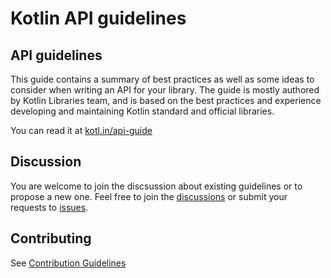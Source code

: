 # Kotlin API guidelines

## API guidelines

This guide contains a summary of best practices as well as some ideas to consider when writing an API for your library.
The guide is mostly authored by Kotlin Libraries team, and is based on the best practices 
and experience developing and maintaining Kotlin standard and official libraries.

You can read it at [kotl.in/api-guide](https://kotl.in/api-guide)

## Discussion

You are welcome to join the discsussion about existing guidelines
or to propose a new one. Feel free to join the [discussions](https://github.com/Kotlin/api-guidelines) or
submit your requests to [issues](https://github.com/Kotlin/api-guidelines/issues/).

## Contributing

See [Contribution Guidelines](CONTRIBUTING.md)
